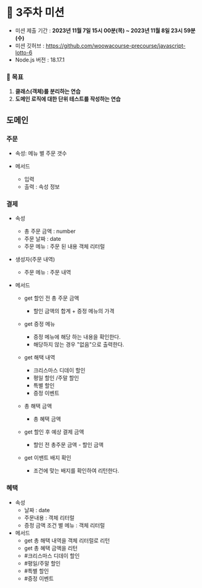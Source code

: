 # 🎯 3주차 미션

- 미션 제출 기간 : **2023년 11월 7일 15시 00분(목) ~ 2023년 11월 8일 23시 59분(수)**
- 미션 깃허브 : https://github.com/woowacourse-precourse/javascript-lotto-6
- Node.js 버전 : 18.17.1

### 🎯 목표

1. **클래스(객체)를 분리하는 연습**
2. **도메인 로직에 대한 단위 테스트를 작성하는 연습**



## 도메인

### 주문

- 속성: 메뉴 별 주문 갯수

- 메서드
  - 입력
  - 출력 : 속성 정보 



### 결제

- 속성
  - 총 주문 금액 : number
  - 주문 날짜 : date
  - 주문 메뉴 : 주문 된 내용 객체 리터럴
- 생성자(주문 내역)
  - 주문 메뉴 : 주문 내역



- 메서드

  - get 할인 전 총 주문 금액
    - 할인 금액의 합계 + 증정 메뉴의 가격

  - get 증정 메뉴
    - 증정 메뉴에 해당 하는 내용을 확인한다.
    - 해당하지 않는 경우 "없음"으로 출력한다.
  - get 해택 내역
    - 크리스마스 디데이 할인
    - 평일 할인 /주말 할인
    - 특별 할인
    - 증정 이벤트
  - 총 해택 금액
    - 총 혜택 금액
  - get 할인 후 예상 결제 금액
    - 할인 전 총주문 금액 - 할인 금액
  - get 이밴트 배지 확인
    - 조건에 맞는 배지를 확인하여 리턴한다.



### 혜택

- 속성
  - 날짜 : date
  - 주문내용 : 객체 리터럴
  - 증정 금액 조건 별 메뉴 : 객체 리터럴
- 메서드
  - get 총 해택 내역을 객체 리터럴로 리턴
  - get 총 혜택 금액을 리턴
  - #크리스마스 디데이 할인
  - #평일/주말 할인
  - #특별 할인
  - #증정 이벤트